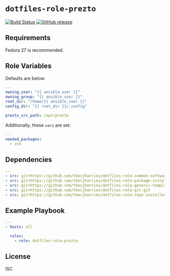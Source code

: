 # `dotfiles-role-prezto`

[![Build Status](https://travis-ci.org/thecjharries/dotfiles-role-prezto.svg?branch=master)](https://travis-ci.org/thecjharries/dotfiles-role-prezto)
[![GitHub release](https://img.shields.io/github/release/thecjharries/dotfiles-role-prezto.svg)](https://github.com/thecjharries/dotfiles-role-prezto)

## Requirements

Fedora 27 is recommended.

## Role Variables

Defaults are below.

```yml
---
owning_user: "{{ ansible_user }}"
owning_group: "{{ ansible_user }}"
root_dir: "/home/{{ ansible_user }}"
config_dir: "{{ root_dir }}/.config"

prezto_src_path: /opt/prezto
```

Additionally, these `vars` are set:

```yml
---
needed_packages:
  - zsh
```

## Dependencies

```yml
---
- src: git+https://github.com/thecjharries/dotfiles-role-common-software.git
- src: git+https://github.com/thecjharries/dotfiles-role-package-installer.git
- src: git+https://github.com/thecjharries/dotfiles-role-generic-template.git
- src: git+https://github.com/thecjharries/dotfiles-role-git.git
- src: git+https://github.com/thecjharries/dotfiles-role-repo-installer.git
```

## Example Playbook

```yml
---
- hosts: all

  roles:
    - role: dotfiles-role-prezto
```

## License

ISC
